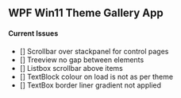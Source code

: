 ## WPF Win11 Theme Gallery App

#### Current Issues

- [] Scrollbar over stackpanel for control pages
- [] Treeview no gap between elements
- [] Listbox scrollbar above items
- [] TextBlock colour on load is not as per theme
- [] TextBox border liner gradient not applied